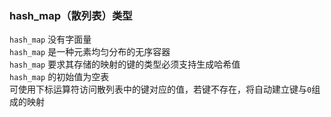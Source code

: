 ### hash_map（散列表）类型

`hash_map` 没有字面量<br/>
`hash_map` 是一种元素均匀分布的无序容器<br/>
`hash_map` 要求其存储的映射的键的类型必须支持生成哈希值<br/>
`hash_map` 的初始值为空表<br/>
可使用下标运算符访问散列表中的键对应的值，若键不存在，将自动建立键与`0`组成的映射<br/>